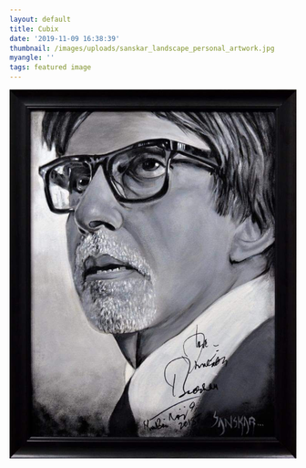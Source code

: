 ```yaml
---
layout: default
title: Cubix
date: '2019-11-09 16:38:39'
thumbnail: /images/uploads/sanskar_landscape_personal_artwork.jpg
myangle: ''
tags: featured image
---
```

![Mr.Amitabh Bachchan ](/images/uploads/sanskar_amitabh_bachchan_portrait_personal-artwork.jpg "18*24 sq. inches Canvas ")
